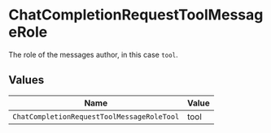 # ChatCompletionRequestToolMessageRole

The role of the messages author, in this case `tool`.


## Values

| Name                                       | Value                                      |
| ------------------------------------------ | ------------------------------------------ |
| `ChatCompletionRequestToolMessageRoleTool` | tool                                       |